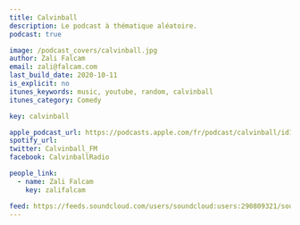 ```yaml
---
title: Calvinball
description: Le podcast à thématique aléatoire.
podcast: true

image: /podcast_covers/calvinball.jpg
author: Zali Falcam
email: zali@falcam.com
last_build_date: 2020-10-11
is_explicit: no
itunes_keywords: music, youtube, random, calvinball
itunes_category: Comedy

key: calvinball

apple_podcast_url: https://podcasts.apple.com/fr/podcast/calvinball/id1284304233
spotify_url: 
twitter: Calvinball_FM
facebook: CalvinballRadio

people_link: 
  - name: Zali Falcam
    key: zalifalcam

feed: https://feeds.soundcloud.com/users/soundcloud:users:290809321/sounds.rss
---
```


<Podcast/>

<!-- #### [Retrouvez tous les épisodes de Calvinball sur le blog Wordpress](https://calvinballradio.wordpress.com/) -->